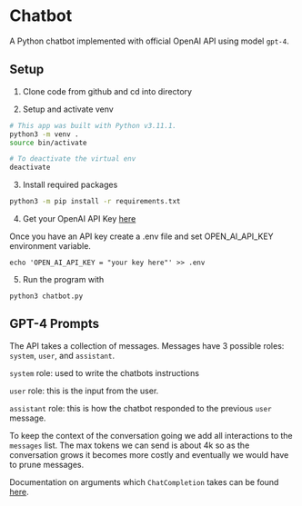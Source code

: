 # Chatbot

A Python chatbot implemented with official OpenAI API using model `gpt-4`.

## Setup
1. Clone code from github and cd into directory

2. Setup and activate venv

```bash
# This app was built with Python v3.11.1.
python3 -m venv .
source bin/activate

# To deactivate the virtual env
deactivate
```

3. Install required packages

```bash
python3 -m pip install -r requirements.txt
```

4. Get your OpenAI API Key <a href="https://platform.openai.com/account/api-keys" target="_blank">here</a>

Once you have an API key create a .env file and set OPEN_AI_API_KEY environment variable.
```
echo 'OPEN_AI_API_KEY = "your key here"' >> .env
```

5. Run the program with
```
python3 chatbot.py
```

## GPT-4 Prompts

The API takes a collection of messages. Messages have 3 possible roles: `system`, `user`, and `assistant`.

`system` role: used to write the chatbots instructions

`user` role: this is the input from the user.

`assistant` role: this is how the chatbot responded to the previous `user` message.

To keep the context of the conversation going we add all interactions to the `messages` list. The max tokens we can send is about 4k so as the conversation grows it becomes more costly and eventually we would have to prune messages.

Documentation on arguments which `ChatCompletion` takes can be found [here](https://platform.openai.com/docs/api-reference/chat/create).
